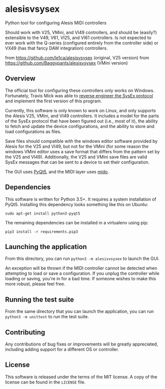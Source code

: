 # alesisvsysex

Python tool for configuring Alesis MIDI controllers

Should work with V25, VMini, and VI49 controllers, and should be
(easily?) extensible to the V49, V61, VI25, and VI61 controllers.  Is
not expected to ever work with the Q-series (configured entirely from
the controller side) or VX49 (has that fancy DAW integration)
controllers.


from https://github.com/le1ca/alesisvsysex (original, V25 version)
from https://github.com/Baggypants/alesisvsysex (VMini version)



## Overview

The official tool for configuring these controllers only works on Windows. Fortunately, Travis Mick was able to [reverse engineer the SysEx protocol](https://lo.calho.st/projects/reverse-engineering-the-alesis-v-series-sysex-protocol/) and implement the first version of this program.

Currently, this software is only known to work on Linux, and only supports the Alesis V25, VMini, and VI49 controllers. It includes a model for the parts of the SysEx protocol that have been figured out (i.e., most of it), the ability to fetch and update the device configurations, and the ability to store and load configurations as files.

Save files should compatible with the windows editor software provided by Alesis for the V25 and VI49, but not for the VMini (for some reason the windows VMini editor uses a save format that differs from the pattern set by the V25 and VI49).  Additionally, the V25 and VMini save files are valid SysEx messages that can be sent to a device to set their configuration.

The GUI uses [PyQt5](http://pyqt.sourceforge.net/Docs/PyQt5/), and the MIDI layer uses [mido](https://mido.readthedocs.io/en/latest/).

## Dependencies

This software is written for Python 3.5+. It requires a system installation of PyQt5. Installing this dependency looks something like this on Ubuntu:

`sudo apt-get install python3-pyqt5`

The remaining dependencies can be installed in a virtualenv using pip:

`pip3 install -r requirements.pip3`

## Launching the application

From this directory, you can run `python3 -m alesisvsysex` to launch the GUI.

An exception will be thrown if the MIDI controller cannot be detected when attempting to load or save a configuration. If you unplug the controller while loading or saving, you're in for a bad time. If someone wishes to make this more robust, please feel free.

## Running the test suite

From the same directory that you can launch the application, you can run `python3 -m unittest` to run the test suite.

## Contributing

Any contributions of bug fixes or improvements will be greatly appreciated, including adding support for a different OS or controller.

## License

This software is released under the terms of the MIT license. A copy of the license can be found in the `LICENSE` file.
